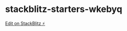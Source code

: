# stackblitz-starters-wkebyq

[Edit on StackBlitz ⚡️](https://stackblitz.com/edit/stackblitz-starters-wkebyq)